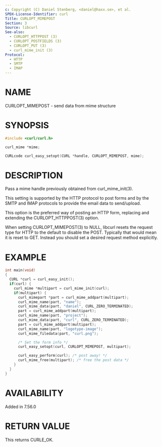 ```yaml
---
c: Copyright (C) Daniel Stenberg, <daniel@haxx.se>, et al.
SPDX-License-Identifier: curl
Title: CURLOPT_MIMEPOST
Section: 3
Source: libcurl
See-also:
  - CURLOPT_HTTPPOST (3)
  - CURLOPT_POSTFIELDS (3)
  - CURLOPT_PUT (3)
  - curl_mime_init (3)
Protocol:
  - HTTP
  - SMTP
  - IMAP
---
```


# NAME

CURLOPT_MIMEPOST - send data from mime structure

# SYNOPSIS

~~~c
#include <curl/curl.h>

curl_mime *mime;

CURLcode curl_easy_setopt(CURL *handle, CURLOPT_MIMEPOST, mime);
~~~

# DESCRIPTION

Pass a mime handle previously obtained from curl_mime_init(3).

This setting is supported by the HTTP protocol to post forms and by the
SMTP and IMAP protocols to provide the email data to send/upload.

This option is the preferred way of posting an HTTP form, replacing and
extending the CURLOPT_HTTPPOST(3) option.

When setting CURLOPT_MIMEPOST(3) to NULL, libcurl resets the request
type for HTTP to the default to disable the POST. Typically that would mean it
is reset to GET. Instead you should set a desired request method explicitly.

# EXAMPLE

~~~c
int main(void)
{
  CURL *curl = curl_easy_init();
  if(curl) {
    curl_mime *multipart = curl_mime_init(curl);
    if(multipart) {
      curl_mimepart *part = curl_mime_addpart(multipart);
      curl_mime_name(part, "name");
      curl_mime_data(part, "daniel", CURL_ZERO_TERMINATED);
      part = curl_mime_addpart(multipart);
      curl_mime_name(part, "project");
      curl_mime_data(part, "curl", CURL_ZERO_TERMINATED);
      part = curl_mime_addpart(multipart);
      curl_mime_name(part, "logotype-image");
      curl_mime_filedata(part, "curl.png");

      /* Set the form info */
      curl_easy_setopt(curl, CURLOPT_MIMEPOST, multipart);

      curl_easy_perform(curl); /* post away! */
      curl_mime_free(multipart); /* free the post data */
    }
  }
}
~~~

# AVAILABILITY

Added in 7.56.0

# RETURN VALUE

This returns CURLE_OK.
